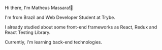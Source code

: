 Hi there, I'm Matheus Massara!👋

I'm from Brazil and Web Developer Student at Trybe. 

I already studied about some front-end frameworks as React, Redux and React Testing Library.

Currently, I'm learning back-end technologies.
